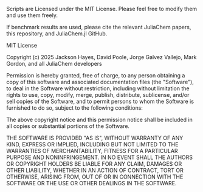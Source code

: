 Scripts are Licensed under the MIT License. Please feel free to modify them and use them freely. 

If benchmark results are used, please cite the relevant JuliaChem papers, this repository, and JuliaChem.jl GitHub. 


MIT License

Copyright (c) 2025 Jackson Hayes, David Poole, Jorge Galvez Vallejo, Mark Gordon, and all JuliaChem developers 


Permission is hereby granted, free of charge, to any person obtaining a copy of this software and associated documentation files (the "Software"), to deal in the Software without restriction, including without limitation the rights to use, copy, modify, merge, publish, distribute, sublicense, and/or sell copies of the Software, and to permit persons to whom the Software is furnished to do so, subject to the following conditions:

The above copyright notice and this permission notice shall be included in all copies or substantial portions of the Software.

THE SOFTWARE IS PROVIDED "AS IS", WITHOUT WARRANTY OF ANY KIND, EXPRESS OR IMPLIED, INCLUDING BUT NOT LIMITED TO THE WARRANTIES OF MERCHANTABILITY, FITNESS FOR A PARTICULAR PURPOSE AND NONINFRINGEMENT. IN NO EVENT SHALL THE AUTHORS OR COPYRIGHT HOLDERS BE LIABLE FOR ANY CLAIM, DAMAGES OR OTHER LIABILITY, WHETHER IN AN ACTION OF CONTRACT, TORT OR OTHERWISE, ARISING FROM, OUT OF OR IN CONNECTION WITH THE SOFTWARE OR THE USE OR OTHER DEALINGS IN THE SOFTWARE.

